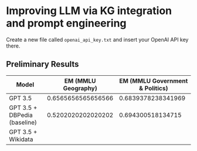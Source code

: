 # Improving LLM via KG integration and prompt engineering
Create a new file called `openai_api_key.txt` and insert your OpenAI API key there.

## Preliminary Results
| Model                        | EM (MMLU Geography) | EM (MMLU Government & Politics) |
|------------------------------|---------------------|---------------------------------|
| GPT 3.5                      | 0.6565656565656566  | 0.6839378238341969              |
| GPT 3.5 + DBPedia (baseline) | 0.5202020202020202  | 0.694300518134715               |
| GPT 3.5 + Wikidata           |                     |                                 |